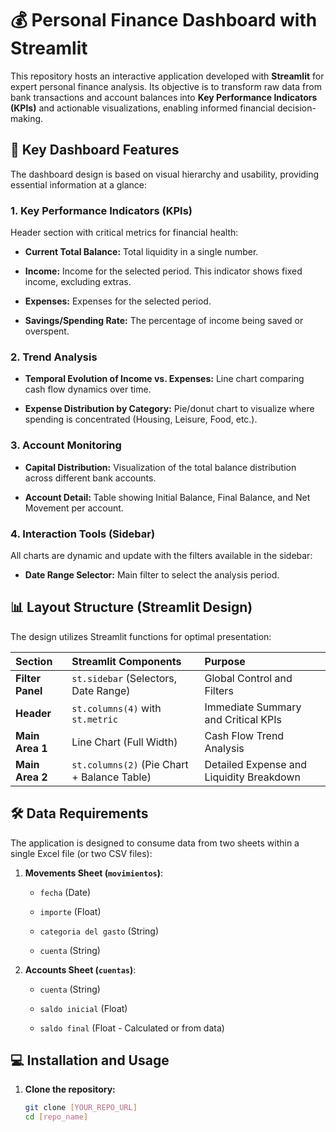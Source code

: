 # 💰 Personal Finance Dashboard with Streamlit

This repository hosts an interactive application developed with **Streamlit** for expert personal finance analysis. Its objective is to transform raw data from bank transactions and account balances into **Key Performance Indicators (KPIs)** and actionable visualizations, enabling informed financial decision-making.

## 🚀 Key Dashboard Features

The dashboard design is based on visual hierarchy and usability, providing essential information at a glance:

### 1. Key Performance Indicators (KPIs)

Header section with critical metrics for financial health:

* **Current Total Balance:** Total liquidity in a single number.

* **Income:** Income for the selected period. This indicator shows fixed income, excluding extras.

* **Expenses:** Expenses for the selected period.

* **Savings/Spending Rate:** The percentage of income being saved or overspent.

### 2. Trend Analysis

* **Temporal Evolution of Income vs. Expenses:** Line chart comparing cash flow dynamics over time.

* **Expense Distribution by Category:** Pie/donut chart to visualize where spending is concentrated (Housing, Leisure, Food, etc.).

### 3. Account Monitoring

* **Capital Distribution:** Visualization of the total balance distribution across different bank accounts.

* **Account Detail:** Table showing Initial Balance, Final Balance, and Net Movement per account.

### 4. Interaction Tools (Sidebar)

All charts are dynamic and update with the filters available in the sidebar:

* **Date Range Selector:** Main filter to select the analysis period.

## 📊 Layout Structure (Streamlit Design)

The design utilizes Streamlit functions for optimal presentation:

| **Section** | **Streamlit Components** | **Purpose** |
| :--- | :--- | :--- |
| **Filter Panel** | `st.sidebar` (Selectors, Date Range) | Global Control and Filters |
| **Header** | `st.columns(4)` with `st.metric` | Immediate Summary and Critical KPIs |
| **Main Area 1** | Line Chart (Full Width) | Cash Flow Trend Analysis |
| **Main Area 2** | `st.columns(2)` (Pie Chart + Balance Table) | Detailed Expense and Liquidity Breakdown |

## 🛠️ Data Requirements

The application is designed to consume data from two sheets within a single Excel file (or two CSV files):

1. **Movements Sheet (`movimientos`)**:

   * `fecha` (Date)

   * `importe` (Float)

   * `categoria del gasto` (String)

   * `cuenta` (String)

2. **Accounts Sheet (`cuentas`)**:

   * `cuenta` (String)

   * `saldo inicial` (Float)

   * `saldo final` (Float - Calculated or from data)

## 💻 Installation and Usage

1. **Clone the repository:**

   ```bash
   git clone [YOUR_REPO_URL]
   cd [repo_name]
